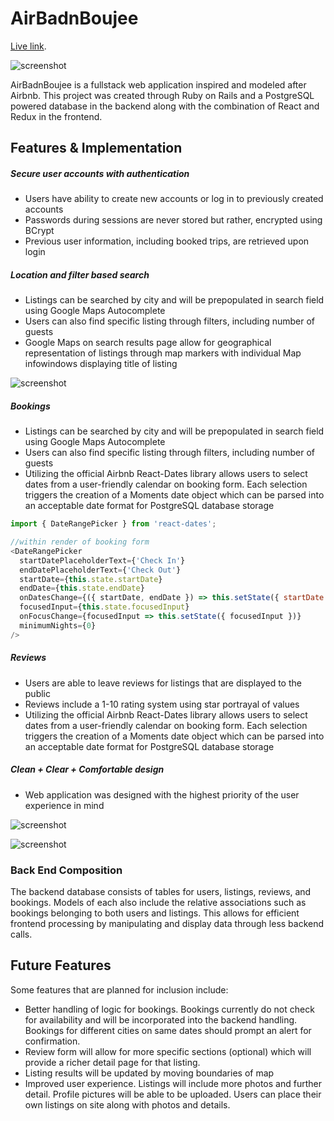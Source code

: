 # AirBadnBoujee

[Live link][AirBadnBoujee].

[AirBadnBoujee]: http://www.airbadnboujee.com/#/

![screenshot](https://res.cloudinary.com/ac31624/image/upload/v1498682892/Screen_Shot_2017-06-28_at_1.47.16_PM_o29y2x.png)

AirBadnBoujee is a fullstack web application inspired and modeled after Airbnb. This project was created through Ruby on Rails and a PostgreSQL powered database in the backend along with the combination of React and Redux in the frontend.

## Features & Implementation

##### Secure user accounts with authentication
* Users have ability to create new accounts or log in to previously created accounts
* Passwords during sessions are never stored but rather, encrypted using BCrypt
* Previous user information, including booked trips, are retrieved upon login


##### Location and filter based search
* Listings can be searched by city and will be prepopulated in search field using Google Maps Autocomplete
* Users can also find specific listing through filters, including number of guests
* Google Maps on search results page allow for geographical representation of listings through map markers with individual Map infowindows displaying title of listing

![screenshot](http://res.cloudinary.com/ac31624/image/upload/v1495837798/Screen_Shot_2017-05-26_at_3.29.19_PM_jq9eyu.png)


##### Bookings  
* Listings can be searched by city and will be prepopulated in search field using Google Maps Autocomplete
* Users can also find specific listing through filters, including number of guests
* Utilizing the official Airbnb React-Dates library allows users to select dates from a user-friendly calendar on booking form. Each selection triggers the creation of a Moments date object which can be parsed into an acceptable date format for PostgreSQL database storage

```javascript
import { DateRangePicker } from 'react-dates';

//within render of booking form
<DateRangePicker
  startDatePlaceholderText={'Check In'}
  endDatePlaceholderText={'Check Out'}
  startDate={this.state.startDate}
  endDate={this.state.endDate}
  onDatesChange={({ startDate, endDate }) => this.setState({ startDate: startDate, endDate: endDate, errors: null })}
  focusedInput={this.state.focusedInput}
  onFocusChange={focusedInput => this.setState({ focusedInput })}
  minimumNights={0}
/>
```

##### Reviews
* Users are able to leave reviews for listings that are displayed to the public
* Reviews include a 1-10 rating system using star portrayal of values
* Utilizing the official Airbnb React-Dates library allows users to select dates from a user-friendly calendar on booking form. Each selection triggers the creation of a Moments date object which can be parsed into an acceptable date format for PostgreSQL database storage


##### Clean + Clear + Comfortable design
* Web application was designed with the highest priority of the user experience in mind

![screenshot](http://res.cloudinary.com/ac31624/image/upload/v1495838292/Screen_Shot_2017-05-26_at_3.37.36_PM_p1vk9n.png)

![screenshot](https://res.cloudinary.com/ac31624/image/upload/v1498682999/Screen_Shot_2017-06-28_at_1.49.35_PM_j12kzf.png)


### Back End Composition

The backend database consists of tables for users, listings, reviews, and bookings. Models of each also include the relative associations such as bookings belonging to both users and listings. This allows for efficient frontend processing by manipulating and display data through less backend calls.


## Future Features

Some features that are planned for inclusion include:

 * Better handling of logic for bookings. Bookings currently do not check for availability and will be incorporated into the backend handling. Bookings for different cities on same dates should prompt an alert for confirmation.
 * Review form will allow for more specific sections (optional) which will provide a richer detail page for that listing.
 * Listing results will be updated by moving boundaries of map
 * Improved user experience. Listings will include more photos and further detail. Profile pictures will be able to be uploaded. Users can place their own listings on site along with photos and details.
